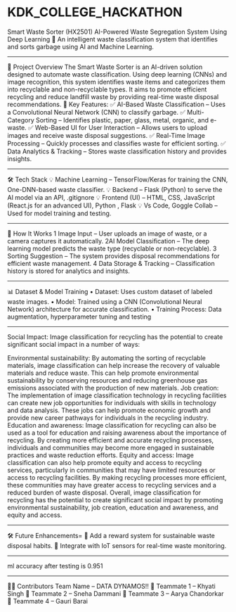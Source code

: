 # KDK_COLLEGE_HACKATHON
Smart Waste Sorter (HX2501)
AI-Powered Waste Segregation System Using Deep Learning
🚀 An intelligent waste classification system that identifies and sorts garbage using AI and Machine Learning.
________________________________________
📌 Project Overview
The Smart Waste Sorter is an AI-driven solution designed to automate waste classification. Using deep learning (CNNs) and image recognition, this system identifies waste items and categorizes them into recyclable and non-recyclable types. It aims to promote efficient recycling and reduce landfill waste by providing real-time waste disposal recommendations.
🎯 Key Features:
✅ AI-Based Waste Classification – Uses a Convolutional Neural Network (CNN) to classify garbage.
✅ Multi-Category Sorting – Identifies plastic, paper, glass, metal, organic, and e-waste.
✅ Web-Based UI for User Interaction – Allows users to upload images and receive waste disposal suggestions.
✅ Real-Time Image Processing – Quickly processes and classifies waste for efficient sorting.
✅ Data Analytics & Tracking – Stores waste classification history and provides insights.
________________________________________
🛠️ Tech Stack
💡 Machine Learning – TensorFlow/Keras for training the CNN, One-DNN-based waste classifier.
💡 Backend – Flask (Python) to serve the AI model via an API, .gitignore
💡 Frontend (UI) – HTML, CSS, JavaScript (React.js for an advanced UI), Python , Flask 
💡 Vs Code, Goggle Collab  – Used for model training and testing.
________________________________________
🧠 How It Works
1️ Image Input – User uploads an image of waste, or a camera captures it automatically.
2️AI Model Classification – The deep learning model predicts the waste type (recyclable or non-recyclable).
3️ Sorting Suggestion – The system provides disposal recommendations for efficient waste management.
4️ Data Storage & Tracking – Classification history is stored for analytics and insights.
________________________________________
📊 Dataset & Model Training
•	Dataset: Uses custom dataset of labeled waste images.
•	Model: Trained using a CNN (Convolutional Neural Network) architecture for accurate classification.
•	Training Process: Data augmentation, hyperparameter tuning and testing 
________________________________________
Social Impact: 
Image classification for recycling has the potential to create significant social impact in a number of ways:

Environmental sustainability: By automating the sorting of recyclable materials, image classification can help increase the recovery of valuable materials and reduce waste. This can help promote environmental sustainability by conserving resources and reducing greenhouse gas emissions associated with the production of new materials.
Job creation: The implementation of image classification technology in recycling facilities can create new job opportunities for individuals with skills in technology and data analysis. These jobs can help promote economic growth and provide new career pathways for individuals in the recycling industry.
Education and awareness: Image classification for recycling can also be used as a tool for education and raising awareness about the importance of recycling. By creating more efficient and accurate recycling processes, individuals and communities may become more engaged in sustainable practices and waste reduction efforts.
Equity and access: Image classification can also help promote equity and access to recycling services, particularly in communities that may have limited resources or access to recycling facilities. By making recycling processes more efficient, these communities may have greater access to recycling services and a reduced burden of waste disposal. Overall, image classification for recycling has the potential to create significant social impact by promoting environmental sustainability, job creation, education and awareness, and equity and access.
________________________________________
🛠️ Future Enhancements=
🔹 Add a reward system for sustainable waste disposal habits.
🔹 Integrate with IoT sensors for real-time waste monitoring.
________________________________________

ml accuracy after testing is 0.951
________________________________________
👨‍💻 Contributors
 Team Name – DATA DYNAMOS!!
👤 Teammate 1 – Khyati Singh
👤 Teammate 2 – Sneha Dammani
👤 Teammate 3 – Aarya Chandorkar
👤 Teammate 4 – Gauri Barai
